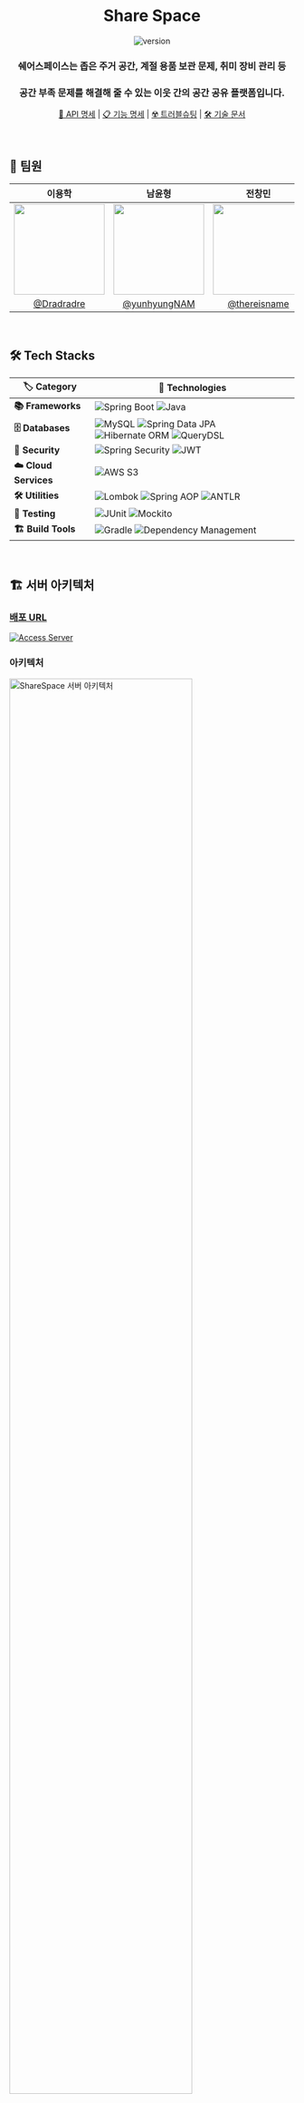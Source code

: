 <div align="center">
  <h1 align="center">Share Space</h1>

  ![version](https://img.shields.io/badge/version-1.0.0-blue.svg?cacheSeconds=2592000)

  <p align="center">
    <h3 align="center">쉐어스페이스는 좁은 주거 공간, 계절 용품 보관 문제, 취미 장비 관리 등</h3>
    <h3 align="center">공간 부족 문제를 해결해 줄 수 있는 이웃 간의 공간 공유 플랫폼입니다.</h3>
  </p>

  [🔗 API 명세](https://jagged-tang-bdd.notion.site/API-3ea854a2962f4e6f95e5dde8d293b570?pvs=74) 
  | [📋 기능 명세](https://jagged-tang-bdd.notion.site/add7338a14d44881ad5dc88ecdaeda69?pvs=73) 
  | [☢️ 트러블슈팅](https://jagged-tang-bdd.notion.site/c463d2527b454ef4a706db03f4d0f4a8) 
  | [🛠️ 기술 문서](https://jagged-tang-bdd.notion.site/0a620ee6ced74a9c88540ffe7e56b4e6)
</div>

<br>



## 👥 팀원
|                                                                이용학                                                                |                                                                남윤형                                                                |                                                               전창민                                                                |                                                                                                               
|:---------------------------------------------------------------------------------------------------------------------------------:|:---------------------------------------------------------------------------------------------------------------------------------:|:--------------------------------------------------------------------------------------------------------------------------------:| 
| <img width="160px" src="https://github.com/user-attachments/assets/ce42121f-3ddc-4710-b037-b366222720d5" /> | <img width="160px" src="https://github.com/user-attachments/assets/cb2bf7fa-691f-4de4-b65f-565c9fce0d1f" />| <img width="160px" src="https://github.com/user-attachments/assets/d9c3231e-6051-424b-8468-87cb3f8b747d"/> |
|                                             [@Dradradre](https://github.com/Dradradre)                                              |                                          [@yunhyungNAM](https://github.com/yunhyungNAM)                                           |                                         [@thereisname](https://github.com/thereisname)                                         |
<br>


## 🛠️ Tech Stacks

| 🏷️ **Category**     | 🚀 **Technologies**                                                                              |
|--------------------|-------------------------------------------------------------------------------------------------|
| **📚 Frameworks**    | ![Spring Boot](https://img.shields.io/badge/Spring%20Boot-3.3.4-brightgreen) ![Java](https://img.shields.io/badge/Java-17-blue)    |
| **🗄️ Databases**      | ![MySQL](https://img.shields.io/badge/MySQL-5.7.0-orange) ![Spring Data JPA](https://img.shields.io/badge/Spring%20Data%20JPA-2.7.0-brightgreen) ![Hibernate ORM](https://img.shields.io/badge/Hibernate%20ORM-6.0.1-red) ![QueryDSL](https://img.shields.io/badge/QueryDSL-5.0.0-lightgrey) |
| **🔐 Security**       | ![Spring Security](https://img.shields.io/badge/Spring%20Security-blue) ![JWT](https://img.shields.io/badge/JWT-0.11.2-yellow)  |
| **☁️ Cloud Services** | ![AWS S3](https://img.shields.io/badge/AWS%20S3-1.12.535-ff69b4)                                                               |
| **🛠️ Utilities**      | ![Lombok](https://img.shields.io/badge/Lombok-1.18.22-brightgreen) ![Spring AOP](https://img.shields.io/badge/Spring%20AOP-blue) ![ANTLR](https://img.shields.io/badge/ANTLR-4.10.1-orange) |
| **🧪 Testing**        | ![JUnit](https://img.shields.io/badge/JUnit-5.7.0-brightgreen) ![Mockito](https://img.shields.io/badge/Mockito-3.9.0-yellow)    |
| **🏗️ Build Tools**    | ![Gradle](https://img.shields.io/badge/Gradle-7.3.3-brightgreen) ![Dependency Management](https://img.shields.io/badge/Dependency%20Management-1.1.6-orange) |


<br>


## 🏗️ 서버 아키텍처
### [배포 URL](https://sharespace.store)
<div align="">
  <a href="https://sharespace.store" target="_blank">
    <img src="https://img.shields.io/badge/%F0%9F%94%97%20ACCESS%20SERVER-sharespace.store-brightgreen" alt="Access Server">
  </a>
</div>

### 아키텍처
<p align="">
  <img width="80%" src="https://github.com/user-attachments/assets/4bc2ab2b-8762-43e6-8bbc-365813b7560f" alt="ShareSpace 서버 아키텍처">
</p>

<br>

## 🚀 구현 사항

### 이용학
#### 🔄 매칭 시스템
- `REQUESTED` → `PENDING` → `STORED` → `COMPLETED` 상태 흐름 관리
- 각 상태 변경 시 관련 당사자들에게 실시간 알림 전송
- 매칭 취소 및 거절 시나리오 처리
- 완료된 Matching 건에 대한 History 관리
#### 🔐 권한 관리 시스템
- `@CheckPermission` 커스텀 어노테이션 구현
- Spring AOP를 활용하여 메서드 레벨에서 사용자 권한 검증
- 게스트/호스트 역할별 접근 제어 구현
#### 📨 실시간 알림 시스템
- SSE(Server-Sent Events) 기반 실시간 알림
- 서버에서 클라이언트로의 단방향 실시간 통신 구현
- `ConcurrentHashMap`을 사용한 사용자별 `SseEmitter` 관리
- 알림 스케줄러를 도입하여 매일 자정마다 실행되는 배치 작업 구현 
#### 📊 Response 구조 표준화
- BaseResponse 패턴 구현
- 일관된 API 응답 구조
- 성공/실패 여부 표준화
- HTTP 상태 코드 및 메시지 통합 관리
#### 🏗️ 인프라 개선
- 서버와 클라이언트 도메인을 동일하게 설정하여 쿠키 전송 문제 해결
- GitHub Actions를 활용하여 프론트엔드 빌드 및 배포 자동화
- React 정적 파일을 Nginx를 통해 서빙하여 SPA 환경 최적화
- 모든 API 요청에 `/api` 접두사를 추가하여 정적 파일과 구분

### 남윤형
### 전창민
#### 🏡 장소 관리 시스템
- 장소 등록 및 수정 기능 구현 (다중 이미지 처리 및 이미지 URL 데이터베이스 저장 포함)
- 특정 물품에 적합한 장소 리스트 조회 기능 개발 (매칭 로직 설계 및 거리 계산 알고리즘 구현)
- 장소 수정 시 이미지 삭제 및 추가 로직 최적화
- 거리 계산 로직 반올림 처리 및 정수 단위 반환

#### 📬 쪽지 관리 시스템
- 쪽지 전송 및 수신 로직 개발
- 읽지 않은 쪽지 개수 실시간 조회 기능 구현
- `PENDING`, `STORED` 상태 사용자에게만 쪽지 전송 가능하도록 권한 로직 설계
- 발신 및 수신 대상 사용자 리스트 동적 조회
- N+1 문제 해결을 위한 JPQL 최적화 및 효율적 데이터 조회 구현

#### 📷 이미지 처리
- AWS S3를 활용한 이미지 등록, 수정, 삭제 로직 개발
- 다중 파일 업로드 및 삭제 최적화
- 장소 수정 시 기존 이미지 유지 및 신규 이미지 추가 처리 로직 구현
- 이미지 확장자 제한 (JPEG, PNG)
- 비용 효율성을 고려한 다중 파일 삭제 로직 설계
- 장소 수정 시 변경된 이미지만 S3에 반영하는 로직 구현

#### 🏗️ 인프라 구축
- 수동배포를 통한 배포환경 구성 테스트 진행
- GitHub Actions를 사용한 CI/CD 자동 배포 파이프라인 구축
- Docker Compose 기반 컨테이너 배포 환경 설계
- AWS VPC, EC2, RDS를 활용한 배포 환경 구축
- Public/Private Subnet을 통한 네트워크 분리 및 보안 그룹 설정 최적화
- Docker Hub와 연동해 자동화된 이미지 빌드 및 푸시 프로세스 구현
- EC2 상에서 Docker Compose를 활용한 컨테이너 실행 및 관리
- Nginx를 설정하여 리버스 프록시 구성
- HTTPS 설정으로 보안 강화

